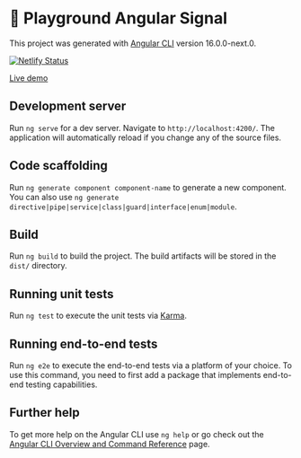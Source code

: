 # 👋 Playground Angular Signal

This project was generated with [Angular CLI](https://github.com/angular/angular-cli) version 16.0.0-next.0.

[![Netlify Status](https://api.netlify.com/api/v1/badges/b734a558-a371-440a-8c2b-95ee23cfb199/deploy-status)](https://app.netlify.com/sites/playground-angular-signal/deploys)

[Live demo](https://playground-angular-signal.netlify.app)

## Development server

Run `ng serve` for a dev server. Navigate to `http://localhost:4200/`. The application will automatically reload if you change any of the source files.

## Code scaffolding

Run `ng generate component component-name` to generate a new component. You can also use `ng generate directive|pipe|service|class|guard|interface|enum|module`.

## Build

Run `ng build` to build the project. The build artifacts will be stored in the `dist/` directory.

## Running unit tests

Run `ng test` to execute the unit tests via [Karma](https://karma-runner.github.io).

## Running end-to-end tests

Run `ng e2e` to execute the end-to-end tests via a platform of your choice. To use this command, you need to first add a package that implements end-to-end testing capabilities.

## Further help

To get more help on the Angular CLI use `ng help` or go check out the [Angular CLI Overview and Command Reference](https://angular.io/cli) page.

